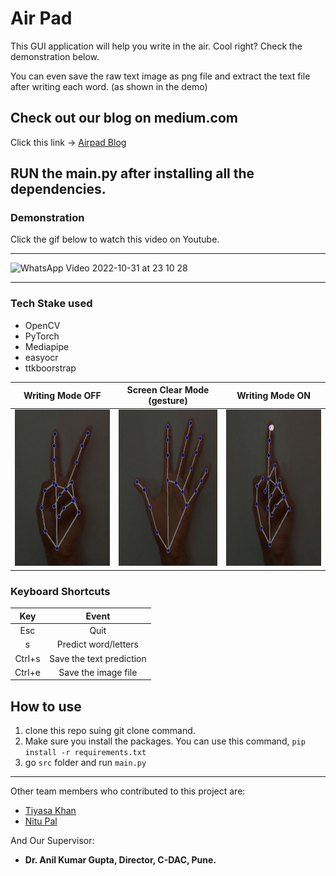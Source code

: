 # Air Pad

This GUI application will help you write in the air. Cool right? Check the demonstration below. 

You can even save the raw text image as png file and extract the text file after writing each word. (as shown in the demo)

## Check out our blog on medium.com 
Click this link -> <a href="https://medium.com/@rajarshiban13/airpad-now-write-on-air-with-hand-gestures-3876e0007883">Airpad Blog</a>

## RUN the main.py after installing all the dependencies. 

### Demonstration 
Click the gif below to watch this video on Youtube.


***
![WhatsApp Video 2022-10-31 at 23 10 28](https://user-images.githubusercontent.com/55054089/199088375-b4b69578-3af9-4d2f-8913-ff48bd08933c.gif)


***

### Tech Stake used
- OpenCV
- PyTorch
- Mediapipe
- easyocr
- ttkboorstrap

|Writing Mode OFF|Screen Clear Mode (gesture)|Writing Mode ON|
|:-------:|:--------:|:------:|
|<img src="https://github.com/GSAUC3/AirPad/blob/master/icon/ss1.png" width ="250" height ="250"> |<img src="https://github.com/GSAUC3/AirPad/blob/master/icon/ss2.png" width ="250" height ="250">|<img src="https://github.com/GSAUC3/AirPad/blob/master/icon/ss3.png" width ="250" height ="250"> |

### Keyboard Shortcuts

|Key|Event|
|:---:|:---:|
|Esc|Quit|
|s|Predict word/letters|
|Ctrl+s|Save the text prediction|
|Ctrl+e|Save the image file|

## How to use

1. clone this repo suing git clone command. 
2. Make sure you install the packages. You can use this command, `pip install -r requirements.txt`
3. go `src` folder and run `main.py`

***

Other team members who contributed to this project are:
- <a href="https://www.linkedin.com/in/tiyasa-khan-6109691ab/">Tiyasa Khan</a>
- <a href= "https://www.linkedin.com/in/nitu-pal-95270a194/">Nitu Pal</a>

And Our Supervisor:
- **Dr. Anil Kumar Gupta, Director, C-DAC, Pune.**
